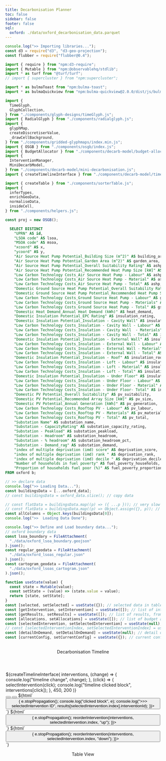 ```yaml
---
title: Decarbonisation Planner
toc: false
sidebar: false
footer: false
sql:
  oxford: ./data/oxford_decarbonisation_data.parquet
---
```


<!-- ------------ Imports ------------ -->

```js
console.log(">> Importing libraries...");
const d3 = require("d3", "d3-geo-projection");
const flubber = require("flubber@0.4");

import { require } from "npm:d3-require";
import { Mutable } from "npm:@observablehq/stdlib";
import * as turf from "@turf/turf";
// import { supercluster } from "npm:supercluster";

import * as bulmaToast from "npm:bulma-toast";
import * as bulmaQuickview from "npm:bulma-quickview@2.0.0/dist/js/bulma-quickview.js";

import {
  TimeGlyph,
  GlyphCollection,
} from "./components/glyph-designs/timeGlyph.js";
import { RadialGlyph } from "./components/radialglyph.js";
import {
  glyphMap,
  createDiscretiserValue,
  _drawCellBackground,
} from "./components/gridded-glyphmaps/index.min.js";
import { OSGB } from "./components/osgb/index.js";
import { BudgetAllocator } from "./components/decarb-model/budget-allocator.js";
import {
  InterventionManager,
  MiniDecarbModel,
} from "./components/decarb-model/mini-decarbonisation.js";
import { createTimelineInterface } from "./components/decarb-model/timeline.js";

import { createTable } from "./components/sorterTable.js";
import {
  inferTypes,
  enrichGeoData,
  normaliseData,
  insideCell,
} from "./components/helpers.js";
```

```js
const proj = new OSGB();
```

<script src="https://unpkg.com/supercluster@8.0.0/dist/supercluster.min.js"></script>

<!-- ---------------- Data ---------------- -->

```sql id=oxford_data
  SELECT DISTINCT
    "UPRN" AS id,
    "LSOA code" AS lsoa,
    "MSOA code" AS msoa,
    "xcoord" AS x,
    "ycoord" AS y,
    "Air Source Heat Pump Potential_Building Size (m^2)" AS building_area,
    "Air Source Heat Pump Potential_Garden Area (m^2)" AS garden_area,
    "Air Source Heat Pump Potential_Overall Suitability Rating" AS ashp_suitability,
    "Air Source Heat Pump Potential_Recommended Heat Pump Size [kW]" AS ashp_size,
    "Low Carbon Technology Costs_Air Source Heat Pump - Labour" AS ashp_labour,
    "Low Carbon Technology Costs_Air Source Heat Pump - Material" AS ashp_material,
    "Low Carbon Technology Costs_Air Source Heat Pump - Total" AS ashp_total,
    "Domestic Ground Source Heat Pump Potential_Overall Suitability Rating" AS gshp_suitability,
    "Domestic Ground Source Heat Pump Potential_Recommended Heat Pump Size [kW]" AS gshp_size,
    "Low Carbon Technology Costs_Ground Source Heat Pump - Labour" AS gshp_labour,
    "Low Carbon Technology Costs_Ground Source Heat Pump - Materials" AS gshp_material,
    "Low Carbon Technology Costs_Ground Source Heat Pump - Total" AS gshp_total,
    "Domestic Heat Demand_Annual Heat Demand (kWh)" AS heat_demand,
    "Domestic Insulation Potential_EPC Rating" AS insulation_rating,
    "Domestic Insulation Potential_Insulation - Cavity Wall" AS insulation_cwall,
    "Low Carbon Technology Costs_Insulation - Cavity Wall - Labour" AS insulation_cwall_labour,
    "Low Carbon Technology Costs_Insulation - Cavity Wall  - Materials" AS insulation_cwall_materials,
    "Low Carbon Technology Costs_Insulation - Cavity Wall - Total" AS insulation_cwall_total,
    "Domestic Insulation Potential_Insulation - External Wall" AS insulation_ewall,
    "Low Carbon Technology Costs_Insulation - External Wall - Labour" AS insulation_ewall_labour,
    "Low Carbon Technology Costs_Insulation - External Wall - Material" AS insulation_ewall_materials,
    "Low Carbon Technology Costs_Insulation - External Wall - Total" AS insulation_ewall_total,
    "Domestic Insulation Potential_Insulation - Roof" AS insulation_roof,
    "Low Carbon Technology Costs_Insulation - Loft - Labour" AS insulation_roof_labour,
    "Low Carbon Technology Costs_Insulation - Loft - Material" AS insulation_roof_materials,
    "Low Carbon Technology Costs_Insulation - Loft - Total" AS insulation_roof_total,
    "Domestic Insulation Potential_Insulation - Under Floor" AS insulation_floor,
    "Low Carbon Technology Costs_Insulation - Under Floor - Labour" AS insulation_floor_labour,
    "Low Carbon Technology Costs_Insulation - Under Floor - Material" AS insulation_floor_materials,
    "Low Carbon Technology Costs_Insulation - Under Floor- Total" AS insulation_floor_total,
    "Domestic PV Potential_Overall Suitability" AS pv_suitability,
    "Domestic PV Potential_Recommended Array Size [kW]" AS pv_size,
    "Domestic PV Potential_Annual Generation [kWh]" AS pv_generation,
    "Low Carbon Technology Costs_Rooftop PV - Labour" AS pv_labour,
    "Low Carbon Technology Costs_Rooftop PV - Materials" AS pv_material,
    "Low Carbon Technology Costs_Rooftop PV - Total" AS pv_total,
    "Substation Name" AS substation_name,
    "Substation - CapacityRating" AS substation_capacity_rating,
    "Substation - Peakload" AS substation_peakload,
    "Substation - Headroom" AS substation_headroom,
    "Substation - % headroom" AS substation_headroom_pct,
    "Substation - Demand_rag" AS substation_demand,
    "index of multiple deprivation (imd) score" AS deprivation_score,
    "index of multiple deprivation (imd) rank " AS deprivation_rank,
    "index of multiple deprivation (imd) decile " AS deprivation_decile,
    "Number of households in fuel poverty" AS fuel_poverty_households,
    "Proportion of households fuel poor (%)" AS fuel_poverty_proportion
FROM oxford b;
```

```js
// >> declare data
console.log(">> Loading Data...");
const buildingsData = [...oxford_data];
// const buildingsData = oxford_data.slice(); // copy data
```

```js
// const flatData = buildingsData.map((p) => ({ ...p })); // very slow
// const flatData = buildingsData.map((p) => Object.assign({}, p)); // even slower
const allColumns = Object.keys(buildingsData[0]);
console.log(">>  Loading Data Done");
```

```js
console.log(">> Define and Load boundary data...");
// oxford boundary data
const lsoa_boundary = FileAttachment(
  "./data/oxford_lsoa_boundary.geojson"
).json();
const regular_geodata = FileAttachment(
  "./data/oxford_lsoas_regular.json"
).json();
const cartogram_geodata = FileAttachment(
  "./data/oxford_lsoas_cartogram.json"
).json();
```

<!-- ------------ Getter-Setter ------------ -->

```js
function useState(value) {
  const state = Mutable(value);
  const setState = (value) => (state.value = value);
  return [state, setState];
}
const [selected, setSelected] = useState({}); // selected data in table
const [getIntervention, setIntervention] = useState([]); // list of interventions
const [getResults, setResults] = useState([]); // list of results, from running model
const [allocations, setAllocations] = useState([]); // list of budget allocations
const [selectedIntervention, setSelectedIntervention] = useState(null); // selected intervention in timeline
// const [selectedInterventionIndex, setSelectedInterventionIndex] = useState(null); // selected intervention index
const [detailOnDemand, setDetailOnDemand] = useState(null); // detail on demand on map
const [currentConfig, setCurrentConfig] = useState({}); // current configuration
```

<!-------- Stylesheets -------->
<link rel="stylesheet" href="https://cdn.jsdelivr.net/npm/bulma@1.0.2/css/bulma.min.css">
<link rel="stylesheet" href="./styles/bulma-quickview.min.css">
<link rel="stylesheet" href="https://cdnjs.cloudflare.com/ajax/libs/font-awesome/6.0.0-beta3/css/all.min.css">
<link rel="stylesheet" href="./styles/dashboard.css">

<!-- ---------------- HTML Layout ---------------- -->

<div class="grid-container" style="padding:2px; height:100vh;">
  <div id="left-panel" style="overflow-x:hidden; overflow-y:hidden; height:96vh;">
    <div class="left-top">
      <div class="card" style="overflow-y: hidden;">
        <header class="quickview-header">
          <p class="title">Decarbonisation Timeline</p>
        </header>
        <div class="card-content">
          <div class="content">
            <div id="graph-container">
              <div id="timeline-panel">
                ${createTimelineInterface(
                interventions,
                (change) => {
                  console.log("timeline change", change);
                },
                (click) => {
                  selectIntervention(click);
                  console.log("timeline clicked block", interventions[click]);
                },
                450,
                200
              )}
              </div> <!-- timeline panel -->
              <nav id="timeline-buttons">
                <button id="openQuickviewButton" data-show="quickview" class="btn" aria-label="Add">
                  <i class="fas fa-plus"></i>
                </button>
                <button class="btn edit" aria-label="Edit">
                  <i class="fas fa-edit" style="color:green;"></i>
                </button>
                ${html`<button class="btn erase" aria-label="Delete"
                  onclick=${(e) => {
                    e.stopPropagation();
                    console.log("clicked block", e);
                    console.log(">>> selectedIntervention ID", results[selectedIntervention.index].interventionId);
                }}>
                <i class="fas fa-trash" style="color:red;"></i>
              </button>`}
              ${html`<button class="btn move-up" aria-label="Move Up"
                  onclick=${(e) => {
                    e.stopPropagation();
                    reorderIntervention(interventions, selectedIntervention.index, "up");
                }}>
                <i class="fas fa-arrow-up"></i>
              </button>`}
                ${html`<button class="btn move-down" aria-label="Move Down"
                  onclick=${(e) => {
                    e.stopPropagation();
                    reorderIntervention(interventions, selectedIntervention.index, "down");
                }}>
                <i class="fas fa-arrow-down"></i>
              </button>`}
              </nav>
            </div> <!-- graph container -->
          </div>
        </div>
      </div> <!-- card -->
    </div> <!-- left top -->
    <div class="left-bottom">
        <div class="card" style="overflow-x:hidden;">
          <header class="quickview-header">
            <p class="title">Table View </p>
          </header>
          <div class="card-content">
            <div class="content">
              <!-- ${table.getNode()} -->
              <!-- <div>No. of intervened buildings: ${JSON.stringify(stackedResults.summary.intervenedCount)}</div> -->
            </div>
          </div>
        </div>
    </div> <!-- left bottom -->
    </div> <!-- left panel -->
  <div id="main-panel">
    <div class="card" style="overflow-x:hidden; overflow-y:hidden; height:96vh;">
      <header class="quickview-header">
        <p class="title">Map View</p>
      </header>
      <div class="card-content">
        <div class="content">
          <!-- ${mapAggregationInput} -->
          ${(map_aggregate == "Building Level") ? ""
            : html`${playButton} ${morphFactorInput}`}
          <!-- ${html`${playButton} ${morphFactorInput}`} -->
          <!-- ${resize((width, height) => createGlyphMap(map_aggregate, {width, height}))} -->
        </div>
      </div>
    </div>
  </div>
</div>

<!-------- MODAL/QVIEW -------->
<div id="quickviewDefault" class="quickview is-left">
  <header class="quickview-header">
    <p class="title">New Budget Allocation</p>
    <span class="delete" data-dismiss="quickview" id="closeQuickviewButton"></span>
  </header>
  <div class="quickview-body">
    <div class="quickview-block">
      <form id="quickviewForm">
        <!-- Technology Selection -->
        <div class="field">
          <label class="label">Technology</label>
          <div class="control">
            <div class="select is-arrowless">
            ${techsInput}
            </div>
          </div>
        </div>
        <!-- Total Budget -->
        <div class="field">
          <label class="label">Total Budget</label>
          <div class="control">
            ${totalBudgetInput}
            <!-- <input id="totalBudgetInput" class="input" type="number" placeholder="Enter total budget" required> -->
          </div>
        </div>
        <!-- Start Year -->
        <div class="field">
          <label class="label">Start Year</label>
          <div class="control">
          ${startYearInput}
            <!-- <input id="startYearInput" class="input" type="number" placeholder="e.g., 2024" required> -->
          </div>
        </div>
        <!-- Project Length -->
        <div class="field">
          <label class="label">Project Length (years)</label>
          <div class="control">
            ${projectLengthInput}
            <!-- <input id="projectLengthInput" class="slider is-fullwidth" type="range" min="1" max="10" step="1" value="5"> -->
            <span id="projectLengthValue">${project_length}</span> years
          </div>
        </div>
        <!-- Budget Allocation Type -->
        <div class="field">
          <label class="label">Budget Allocation Type</label>
          <div class="control">
            ${allocationTypeInput}
            <!-- <label class="radio">
              <input type="radio" name="allocationType" value="linear" checked>
              Linear
            </label>
            <label class="radio">
              <input type="radio" name="allocationType" value="sqrt">
              Sqrt
            </label>
            <label class="radio">
              <input type="radio" name="allocationType" value="exp">
              Exp
            </label>
            <label class="radio">
              <input type="radio" name="allocationType" value="cubic">
              Cubic
            </label> -->
            </div>
          <div class="field">
            ${flipButtonInput}
          </div> <!-- control -->
        </div>
        <!-- visual budget allocator  -->
        <div class="field">
          ${budgetVisualiser}
        </div>
      </form>
    </div>
  </div>
  <footer class="quickview-footer">
    <button class="button is-light" id="cancelButton">Cancel</button>
    <button class="button is-success" id="addInterventionBtn">Add New Intervention</button>
  </footer>
</div>

```js
const openQuickviewButton = document.getElementById("openQuickviewButton");
const closeQuickviewButton = document.getElementById("closeQuickviewButton");
const quickviewDefault = document.getElementById("quickviewDefault");
const cancelButton = document.getElementById("cancelButton");

openQuickviewButton.addEventListener("click", () => {
  quickviewDefault.classList.add("is-active");
});

closeQuickviewButton.addEventListener("click", () => {
  quickviewDefault.classList.remove("is-active");
});

cancelButton.addEventListener("click", () => {
  quickviewDefault.classList.remove("is-active");
});
```

### Interventions

```js
// --- Analyze Stacked Results ---
display(html`<p>"Stacked Recap Summary:"</p>`);
display(stackedRecap.summary);

display(html`<p>"Stacked Recap Yearly Summary:"</p>`);
display(stackedRecap.yearlySummary);

display(html`<p>"Stacked Recap Buildings:"</p>`);
display(stackedRecap.buildings);

display(html`<p>"Stacked Recap Intervened Buildings:"</p>`);
display(stackedRecap.intervenedBuildings);

display(html`<p>"List of Intervention Results:"</p>`);
display(stackedRecap.recap);
```

```js
// update timeline drawing
// function updateTimeline() {
//   const timelinePanel = document.getElementById("timeline-panel");
//   timelinePanel.innerHTML = "";
//   timelinePanel.appendChild(
//     createTimelineInterface(
//       interventions,
//       (change) => {
//         console.log("timeline change", change);
//       },
//       (click) => {
//         selectIntervention(click);
//         console.log("timeline clicked block", interventions[click]);
//       },
//       450,
//       200
//     )
//   );
// }
```

<!-- ---------------- Intervention Managers ---------------- -->

```js
// --- Define the list of technologies ---
const listOfTech = {
  ASHP: {
    name: "ASHP",
    config: {
      suitabilityKey: "ashp_suitability",
      labourKey: "ashp_labour",
      materialKey: "ashp_material",
      savingsKey: "heat_demand",
    },
  },
  PV: {
    name: "PV",
    config: {
      suitabilityKey: "pv_suitability",
      labourKey: "pv_labour",
      materialKey: "pv_material",
      savingsKey: "pv_generation",
    },
  },
  GSHP: {
    name: "GSHP",
    config: {
      suitabilityKey: "gshp_suitability",
      labourKey: "gshp_labour",
      materialKey: "gshp_material",
      savingsKey: "gshp_size",
    },
  },
  Insulation: {
    name: "Insulation",
    config: {
      suitabilityKey: "insulation_rating",
      labourKey: "insulation_cwall_labour",
      materialKey: "insulation_cwall_materials",
      savingsKey: "insulation_cwall",
    },
  },
};

// --- Create an InterventionManager instance ---
const manager = new InterventionManager(buildingsData, listOfTech);
```

```js
function triggerModelRun() {
  console.log(">> Triggering Model Run...");

  // --- Run the interventions ---
  const recaps = manager.runInterventions();
}
```

```js
console.log(">> Stacked Result from Model Run...");

// --- Get the stacked results ---
const stackedRecap = manager.getStackedResults();
```

```js
console.log(">> Select Interventions...");
// for dealing with selected list items
let selectedInterventionIndex = null; // Track the selected intervention index
// // console.log("selectedInterventionIndex: ", selectedInterventionIndex);

function selectIntervention(index) {
  // Update the selected index
  selectedInterventionIndex = index;
  // setSelectedInterventionIndex(index);

  // Clear previous selection
  document
    .querySelectorAll("#interventions-list li")
    .forEach((li) => li.classList.remove("selected"));

  // Highlight the selected item
  const selectedItem = document.querySelector(
    `#interventions-list li:nth-child(${index + 1})`
  );
  setSelectedIntervention({
    ...results[selectedInterventionIndex],
    index: selectedInterventionIndex,
  });
  // console.log("selectedItem: ", results[selectedInterventionIndex]);
  // setSelectedIntervention(selectedItem);
  if (selectedItem) selectedItem.classList.add("selected");
}

// if interventions is empty, setSelectedIntervention to null
if (interventions.length === 0) {
  setSelectedIntervention(null);
  // setSelectedInterventionIndex(null); // this somehow crashes the code
}
```

<!-- ---------------- Input form declarations ---------------- -->

```js
// --- technology ---
const techsInput = Inputs.select(
  ["PV", "ASHP", "GSHP", "Insulation", "Optimise All"],
  {
    // label: html`<b>Technology</b>`,
    value: "ASHP",
    // submit: true,
    // disabled: selectedIntervention ? true : false,
  }
);
// techsInput.style["max-width"] = "300px";
Object.assign(techsInput, {
  oninput: (event) => event.isTrusted && event.stopImmediatePropagation(),
  onchange: (event) => event.currentTarget.dispatchEvent(new Event("input")),
});
const technology = Generators.input(techsInput);
// display(techsInput);
```

```js
// --- total budget ---
const totalBudgetInput = html`<input
  id="totalBudgetInput"
  class="input"
  value="10,000"
  type="text"
  placeholder="Enter total budget"
/>`;
// totalBudgetInput.style["max-width"] = "300px";
Object.assign(totalBudgetInput, {
  oninput: (event) => event.isTrusted && event.stopImmediatePropagation(),
  onchange: (event) => event.currentTarget.dispatchEvent(new Event("input")),
});
const total_budget = Generators.input(totalBudgetInput);
// console.log("totalBudgetInput total: ", total_budget);

totalBudgetInput.addEventListener("input", (event) => {
  // Remove existing formatting
  const value = event.target.value.replace(/,/g, "").replace(/£/g, "");
  // Format the number with commas and add the £ sign
  event.target.value = "£" + value.replace(/\B(?=(\d{3})+(?!\d))/g, ",");
});

totalBudgetInput.addEventListener("blur", (event) => {
  // Ensure proper formatting on blur
  const value = event.target.value.replace(/,/g, "").replace(/£/g, "");
  event.target.value = "£" + parseInt(value, 10).toLocaleString();
});

totalBudgetInput.addEventListener("focus", (event) => {
  // Remove formatting to allow direct editing
  event.target.value = event.target.value.replace(/,/g, "").replace(/£/g, "");
});
```

```js
// --- start year ---
const startYearInput = html`<input
  class="input"
  type="number"
  value="2024"
  step="1"
  min="2024"
  max="2080"
  label="Start Year"
/>`;
Object.assign(startYearInput, {
  oninput: (event) => event.isTrusted && event.stopImmediatePropagation(),
  onchange: (event) => event.currentTarget.dispatchEvent(new Event("input")),
});
// console.log("startYearInput.style", startYearInput.columns);
const start_year = Generators.input(startYearInput);
```

```js
// --- project length ---
const projectLengthInput = html`<input
  id="projectLengthInput"
  class="slider is-fullwidth"
  type="range"
  min="1"
  max="10"
  step="1"
  value="5"
/>`;

Object.assign(projectLengthInput, {
  // oninput: (event) => event.isTrusted && event.stopImmediatePropagation(),
  onchange: (event) => event.currentTarget.dispatchEvent(new Event("input")),
});
const project_length = Generators.input(projectLengthInput);
```

```js
// --- allocation type ---
const allocationTypeInput = Inputs.radio(["linear", "sqrt", "exp", "cubic"], {
  // label: html`<b>Allocation Type</b>`,
  value: "linear",
});
Object.assign(allocationTypeInput, {
  oninput: (event) => event.isTrusted && event.stopImmediatePropagation(),
  onchange: (event) => event.currentTarget.dispatchEvent(new Event("input")),
});
const allocation_type = Generators.input(allocationTypeInput);
```

```js
// --- building priority ---
const priorityInput = Inputs.form([
  Inputs.select([...allColumns, "None"], {
    label: html`<b>Sorting Priority</b>`,
    value: "None",
    disabled: true,
  }),
  Inputs.radio(["asc", "desc"], {
    label: "Order",
    value: "asc",
    disabled: true,
  }),
]);
const priority_input = Generators.input(priorityInput);
```

```js
// --- building filter ---
const filterInput = Inputs.form([
  Inputs.select([...allColumns, "None"], {
    label: html`<b>Filter Column</b>`,
    value: "None",
    disabled: true,
  }),
  Inputs.text({
    label: "Filter Value",
    placeholder: "e.g., '> 1000'",
    disabled: true,
  }),
]);
const filter_input = Generators.input(filterInput);
```

```js
// --- glyphmap type ---
const glyphmapTypeInput = Inputs.radio(
  ["Interventions", "Decarbonisation Time series"],
  {
    label: "Type of map",
    value: "Interventions",
  }
);
const glyphmapType = Generators.input(glyphmapTypeInput);
```

```js
// --- map aggregation ---
const mapAggregationInput = Inputs.radio(["LSOA Level", "Building Level"], {
  label: "Map Aggregated at",
  value: "LSOA Level",
});
const map_aggregate = Generators.input(mapAggregationInput);
```

```js
// --- morph factor ---
const morphFactorInput = html`<input
  style="width: 100%; max-width:450px;"
  type="range"
  value="0"
  step="0.05"
  min="0"
  max="1"
/>`;
Object.assign(morphFactorInput, {
  // oninput: (event) => event.isTrusted && event.stopImmediatePropagation(),
  onchange: (event) => event.currentTarget.dispatchEvent(new Event("input")),
});
const morph_factor = Generators.input(morphFactorInput);
```

```js
// --- flip button ---
const flipButtonInput = Inputs.toggle({ label: "Flip", value: false });
Object.assign(flipButtonInput, {
  // oninput: (event) => event.isTrusted && event.stopImmediatePropagation(),
  onchange: (event) => event.currentTarget.dispatchEvent(new Event("input")),
});
const flip_budget = Generators.input(flipButtonInput);
```

```js
// --- play button ---
const playButton = html`<button class="btn edit" style="margin-top: 10px;">
  <i class="fas fa-play"></i>&nbsp;
</button>`;
```

```js
// Debounced version of addNewIntervention
const debouncedAddNewIntervention = _.debounce((formData) => {
  console.log("Adding new intervention with data:", formData);
  addNewIntervention(formData);
}, 1000);
```

```js
// ----------------- QuickView Event Listeners -----------------
const addInterventionBtn = document.getElementById("addInterventionBtn");

// Add New Intervention button logic
addInterventionBtn.addEventListener("click", () => {
  console.log("Intervention button clicked");

  const formData = {
    id: techsInput.value + "_" + startYearInput.value.toString(),
    initialYear: startYearInput.value,
    rolloverBudget: 0,
    optimizationStrategy: "tech-first",
    tech: techsInput.value,
    priorities: [],
  };

  console.log(">> Prepared FormData:", formData);
  debouncedAddNewIntervention(formData);
  quickviewDefault.classList.remove("is-active"); // Close quickview after submission
});
```

```js
const getNumericBudget = (value) => {
  // Remove commas and parse the value as a number
  return parseFloat(value.replace(/,/g, "").replace(/£/g, ""));
};
```

```js
// Disable timeline buttons when no intervention is selected
document
  .querySelectorAll("#timeline-buttons button:not(#openQuickviewButton)")
  .forEach((button) => {
    button.disabled = !selectedIntervention;
    // console.log("button status", button.disabled);
    button.setAttribute("aria-disabled", !selectedIntervention);
  });
```

<!--------------- Budget Allocator ---------------->

```js
console.log(">> Budget Allocator...");

// console.log("  .. total_budget", getNumericBudget(total_budget));
// console.log("  .. start_year", start_year);
// console.log("  .. project_length", project_length);
// console.log("  .. flip_budget", flip_budget);

// Budget Allocator
const allocator = new BudgetAllocator(
  Number(getNumericBudget(total_budget)),
  Number(start_year),
  Number(project_length)
);

let initialAllocations;
if (allocation_type === "linear") {
  initialAllocations = allocator.allocateLinear();
} else {
  initialAllocations = allocator.allocateCustom(
    allocation_type,
    { exponent: 4 },
    flip_budget
  );
}
```

```js
const budgetVisualiser = allocator.visualise(
  initialAllocations,
  (changes) => {
    // console.log("data changed:", changes);
    setSelected(changes);
  },
  400,
  200
);
```

```js
setAllocations(allocator.getAllocations());
```

```js
// store intervention results
let interventions = getIntervention;
let results = getResults;
```

```js
// <!-- dealing with observable input reactivity -->
// two ways Obs input
function set(input, value) {
  input.value = value;
  input.dispatchEvent(new Event("input", { bubbles: true }));
  // console.log("input value:", input.value);
}
```

<!-- morph animation logic -->

```js
console.log(">> Morph animation logic...");
let playing = false; // Track play/pause state
let direction = 1; // Controls the animation direction (0 to 1 or 1 to 0)
let animationFrame; // Stores the requestAnimationFrame ID

function animate(currentValue) {
  // Increment or decrement the value
  let newValue = currentValue + 0.01 * direction;

  // Reverse direction if boundaries are reached
  if (newValue >= 1 || newValue <= 0) {
    direction *= -1;
    newValue = Math.max(0, Math.min(1, newValue)); // Clamp value between 0 and 1
  }

  // Update the slider and dispatch the "input" event for reactivity
  set(morphFactorInput, newValue);

  if (playing) {
    animationFrame = requestAnimationFrame(() => animate(newValue)); // Pass the updated value
  }
}

// Button click event listener
playButton.addEventListener("click", () => {
  playing = !playing; // Toggle play/pause state
  playButton.innerHTML = playing
    ? '<i class="fas fa-pause"></i>'
    : '<i class="fas fa-play"></i>';

  if (playing) {
    // Start the animation with the current slider value
    const currentValue = parseFloat(morphFactorInput.value);
    requestAnimationFrame(() => animate(currentValue));
  } else {
    cancelAnimationFrame(animationFrame); // Stop the animation
  }
});
```

<!-- ---------------- Functions ---------------- -->

<!-- Intervention functions -->

```js
console.log(">> Loading intervention functions...");
// >> Some functions related to creating and managing interventions

// create config template
function createConfigTemplate(startyear, budgetallocation, techs) {
  console.log(">> Creating config template...");
  // setAllocations(allocator.recap().allocations);
  return {
    id: techs + "_" + startyear.toString(),
    initialYear: Number(startyear),
    rolloverBudget: 0,
    yearlyBudgets: budgetallocation.map((item) => item.budget),
    optimizationStrategy: "tech-first",
    tech: techs,
    priorities: [],
    filters: [],
  };
}
```

```js
// add new intervention
function addIntervention(
  techConfig,
  // start_year,
  allocation,
  filters = [],
  priorities = []
) {
  // const config = createConfigTemplate(allocation);
  // console.log("allocation configuration sent", config);

  // config.tech = {
  //   name: techConfig.name,
  //   config: techConfig.config,
  // };

  // console.log("techConfig Name", techConfig);

  // Apply filters and priorities - append to existing
  // config.filters = [...(config.filters || []), ...filters];
  // config.priorities = [...(config.priorities || []), ...priorities];

  // Create new intervention
  // const newIntervention = { ...config, id: Date.now() };
  // setIntervention([...interventions, newIntervention]); // Update interventions

  // Run the model and store the results
  const modelResult = null; // runModel(newIntervention, buildingsData);

  // setResults([...results, modelResult]);
  // console.log("Intervention added:", interventions);
}
```

```js
function randomFunction() {
  console.log("=================Random function called!");
  // console.log("allocation", view(theallocation));
}
// return randomFunction();
```

```js
// handle form submission: add new intervention
function addNewIntervention(data) {
  const newAllocation = allocations;
  console.log({ ...data, yearlyBudgets: newAllocation });
  console.log("newAllocation", newAllocation);
}
```

```js
// Reorder intervention
function reorderIntervention(array, index, direction) {
  if (direction === "up" && index > 0) {
    // Swap with the previous item
    [array[index - 1], array[index]] = [array[index], array[index - 1]];
  } else if (direction === "down" && index < array.length - 1) {
    // Swap with the next item
    [array[index], array[index + 1]] = [array[index + 1], array[index]];
  }
  console.log("Interventions reordered:", array);
  // updateTimeline();

  // Update the InterventionManager with the new order
  if (manager) {
    manager.setInterventionOrder(array); // Pass the new order to the manager
  }

  return array;
}

// remove intervention
function removeIntervention(index) {
  if (index >= 0 && index < interventions.length) {
    setIntervention(interventions.filter((_, i) => i !== index));

    // when intervention is removed, remove the corresponding results
    setResults(results.filter((_, i) => i !== index));
    // updateTimeline();
  } else {
    console.log("Invalid index.");
  }
}
```

<!-- ---------------- Sortable Table ---------------- -->

```js
console.log(">> Define sortable table columns...");
// columns to show in the table
const cols = [
  { column: "id", nominals: null },
  {
    column: "isIntervened",
    nominals: null,
  },
  { column: "lsoa", nominals: null },
  {
    column: "insulation_rating",
    ordinals: ["Unknown", "A", "B", "C", "D", "E", "F", "G"],
  },
  {
    column: "insulation_ewall",
    // ordinals: null,
    nominals: null,
    // ordinals: ["Unknown", "A", "B", "C", "D", "E", "F", "G"],
  },
  {
    column: "pv_generation",
    thresholds: [
      0, 1000, 2000, 3000, 4000, 5000, 6000, 7000, 8000, 9000, 10000, 20000,
      30000, 40000, 50000,
    ],
  },
  {
    column: "ashp_size",
    thresholds: [0, 1, 2, 3, 4, 5, 6, 7, 8, 9, 10, 20, 30, 40, 50],
  },
];
```

```js
console.log(">> Create sortable table...");
const tableData = null;
// const tableData = selectedIntervention
//   ? stackedResults.buildings
//   : buildingsData;

// const table = new createTable(tableData, cols, (changes) => {
//   console.log("Table changed:", changes);
//   setSelected(changes.selection);
// });
```

<!-- ---------------- Glyph Maps ---------------- -->

```js
console.log(">> Create glyph map...");
// glyphmap basic specs
function glyphMapSpecBasic(width = 1000, height = 600) {
  return {
    // coordType: "notmercator",
    initialBB: turf.bbox(lsoa_boundary),
    data: tableData,
    getLocationFn: (row) => [row.x, row.y],
    discretisationShape: "grid",
    mapType: "CartoPositron",
    // interactiveCellSize: true,
    cellSize: 30,

    // width: 800,
    // height: 600,
    width: width,
    height: height - 40,

    customMap: {
      scaleParams: [],

      initFn: (cells, cellSize, global, panel) => {
        // console.log("initFn", cells, cellSize, global, panel);
      },

      preAggrFn: (cells, cellSize, global, panel) => {
        // console.log("global", global);
      },

      aggrFn: (cell, row, weight, global, panel) => {
        if (cell.building_area) {
          cell.building_area += row.building_area;
          // Update existing values
          cell.data.costs.ashp += row.ashp_labour + row.ashp_material;
          cell.data.costs.pv += row.pv_labour + row.pv_material;
          cell.data.costs.gshp += row.gshp_labour + row.gshp_material;
          cell.data.carbon.ashp += row.heat_demand;
          cell.data.carbon.pv += row.pv_generation;
          cell.data.carbon.gshp += row.gshp_size;
        } else {
          cell.building_area = row.building_area;
          // Initialize data structure
          cell.data = {
            costs: {
              ashp: row.ashp_labour + row.ashp_material,
              pv: row.pv_labour + row.pv_material,
              gshp: row.gshp_labour + row.gshp_material,
            },
            carbon: {
              ashp: row.heat_demand,
              pv: row.pv_generation,
              gshp: row.gshp_size,
            },
          };
        }

        // --- Normalization ---
        // Create arrays for costs and carbon for normalization
        let costsData = Object.entries(cell.data.costs).map(([key, value]) => ({
          key,
          value,
        }));
        let carbonData = Object.entries(cell.data.carbon).map(
          ([key, value]) => ({ key, value })
        );

        // Normalize costs and carbon data separately
        costsData = normaliseData(costsData, ["value"]);
        carbonData = normaliseData(carbonData, ["value"]);

        // Update cell.data with normalized values
        cell.data.costs = costsData.reduce((acc, { key, value }) => {
          acc[key] = value;
          return acc;
        }, {});
        cell.data.carbon = carbonData.reduce((acc, { key, value }) => {
          acc[key] = value;
          return acc;
        }, {});
      },

      postAggrFn: (cells, cellSize, global, panel) => {
        //add cell interaction
        let canvas = d3.select(panel).select("canvas").node();

        canvas.addEventListener("click", function (evt) {
          //check which cell the click was in
          const rect = canvas.getBoundingClientRect();
          let x = evt.clientX - rect.left;
          let y = evt.clientY - rect.top;
          global.clickedCell = null;
          for (let i = 0; i < cells.length; i++)
            if (insideCell(cells[i], x, y)) global.clickedCell = cells[i];
        });
      },

      preDrawFn: (cells, cellSize, ctx, global, panel) => {
        if (!cells || cells.length === 0) {
          console.error("No cells data available");
          return;
        }

        global.pathGenerator = d3.geoPath().context(ctx);
        global.colourScalePop = d3
          .scaleSequential(d3.interpolateBlues)
          .domain([0, d3.max(cells.map((row) => row.building_area))]);

        // //draw a coloured polygon
        // ctx.beginPath();
        // ctx.rect(0, 0, panel.getWidth(), panel.getHeight());
        // const colour = d3.color("#fff");
        // colour.opacity = morph_factor;
        // ctx.fillStyle = colour;
        // ctx.fill();
      },

      drawFn: (cell, x, y, cellSize, ctx, global, panel) => {
        const boundary = cell.getBoundary(0);
        if (boundary[0] != boundary[boundary.length - 1]) {
          boundary.push(boundary[0]);
        }
        const boundaryFeat = turf.polygon([boundary]);

        ctx.beginPath();
        global.pathGenerator(boundaryFeat);
        ctx.fillStyle = global.colourScalePop(cell.building_area);
        ctx.fill();

        //add contour to clicked cells
        if (global.clickedCell == cell) {
          ctx.lineWidth = 4;
          ctx.strokeStyle = "rgb(250,250,250)";
          ctx.stroke();
          ctx.lineWidth = 2;
          ctx.strokeStyle = "rgb(50,50,50)";
          ctx.stroke();
        }

        //draw a radial glyph -> change the array to real data (between 0 and 1)
        // drawRadialMultivariateGlyph([0.5, 0.1, 0.9, 0.3], x, y, cellSize, ctx);
        let rg = new RadialGlyph([
          cell.data.carbon.ashp,
          cell.data.carbon.pv,
          cell.data.carbon.gshp,
          cell.data.costs.ashp,
          cell.data.costs.pv,
          cell.data.costs.gshp,
        ]);
        rg.draw(ctx, x, y, cellSize / 2);

        // console.log("boundary", boundary);
      },

      postDrawFn: (cells, cellSize, ctx, global, panel) => {},

      tooltipTextFn: (cell) => {
        if (cell) {
          // console.log("cell on tooltip", cell);
          setDetailOnDemand(cell.data);
          return `Total Building Area: ${cell.building_area.toFixed(2)} m^2`;
        } else {
          return "no data";
        }
      },
    },
  };
}
```

```js
const glyphMapSpecBasicWgs84 = {
  ...glyphMapSpecBasic,
  // coordType: "mercator",
  initialBB: {}, //use the WGS84 extent
  getLocationFn: (row) => {},
};
```

```js
console.log(">> Glyphmap-related functions...");
function drawDetailOnDemand(width, height) {
  let canvas = document.createElement("canvas");
  let ctx = canvas.getContext("2d");
  canvas.width = width;
  canvas.height = width;

  if (!detailOnDemand) {
    return canvas;
  }

  let data = detailOnDemand;

  let rg = new RadialGlyph([
    data.carbon.ashp,
    data.carbon.pv,
    data.carbon.gshp,
    data.costs.ashp,
    data.costs.pv,
    data.costs.gshp,
  ]);
  rg.draw(ctx, width / 2, height / 2, Math.min(width / 2, height / 2));

  return canvas;
}
```

```js
console.log(">> Geo-enrichment...");
// geo-enrichment - combine geodata with building level properties
const aggregations = {
  building_area: "sum",
  ashp_labour: "sum",
  ashp_material: "sum",
  pv_labour: "sum",
  pv_material: "sum",
  gshp_labour: "sum",
  gshp_material: "sum",
  gshp_size: "sum",
  heat_demand: "sum", // type inferrence need to deal with some nullish values
  pv_generation: "sum", // type inferrence need to deal with some nullish values
  ashp_suitability: "count",
  pv_suitability: "count",
  gshp_suitability: "count",
};

const regular_geodata_withproperties = enrichGeoData(
  buildingsData,
  regular_geodata,
  "lsoa",
  "code",
  aggregations
);

// console.log(
//   "regular_geodata_withproperties_enriched",
//   regular_geodata_withproperties_enriched
// );

const cartogram_geodata_withproperties = enrichGeoData(
  buildingsData,
  cartogram_geodata,
  "lsoa",
  "code",
  aggregations
);
// console.log(
//   "cartogram_geodata_withproperties_enriched",
//   cartogram_geodata_withproperties_enriched
// );
```

```js
// Data processing functions
console.log(">> Data processing functions...");
const osgb = new OSGB();
let clone = turf.clone(regular_geodata);
turf.coordEach(clone, (currentCoord) => {
  const newCoord = osgb.toGeo(currentCoord);
  currentCoord[0] = newCoord[0];
  currentCoord[1] = newCoord[1];
});
const regularGeodataLsoaWgs84 = clone;
```

```js
const osgb = new OSGB();
let clone = turf.clone(cartogram_geodata);
turf.coordEach(clone, (currentCoord) => {
  const newCoord = osgb.toGeo(currentCoord);
  currentCoord[0] = newCoord[0];
  currentCoord[1] = newCoord[1];
});
const cartogramGeodataLsoaWgs84 = clone;
// display(cartogramLsoaWgs84());
```

```js
// Create a lookup table for the key data - geography
console.log(">> Create lookup tables...");
const keydata = _.keyBy(
  regular_geodata_withproperties.features.map((feat) => {
    return {
      code: feat.properties.code,
      population: +feat.properties.population,
      data: feat,
    };
  }),
  "code"
);
// console.log("keydat", keydata);

const regularGeodataLookup = _.keyBy(
  regular_geodata_withproperties.features.map((feat) => {
    return { ...feat, centroid: turf.getCoord(turf.centroid(feat.geometry)) };
  }),
  (feat) => feat.properties.code
);

const cartogramGeodataLsoaLookup = _.keyBy(
  cartogram_geodata_withproperties.features.map((feat) => {
    return { ...feat, centroid: turf.getCoord(turf.centroid(feat.geometry)) };
  }),
  (feat) => feat.properties.code
);
```

```js
const geographyLsoaWgs84Lookup = _.keyBy(
  regular_geodata_withproperties.features.map((feat) => {
    const transformedGeometry = transformGeometry(feat.geometry);
    const centroid = turf.getCoord(turf.centroid(transformedGeometry));
    return {
      ...feat,
      geometry: transformedGeometry,
      centroid: centroid,
    };
  }),
  (feat) => feat.properties.code
);

const cartogramLsoaWgs84Lookup = _.keyBy(
  cartogram_geodata_withproperties.features.map((feat) => {
    const transformedGeometry = transformGeometry(feat.geometry);
    const centroid = turf.getCoord(turf.centroid(transformedGeometry));
    return {
      ...feat,
      geometry: transformedGeometry,
      centroid: centroid,
    };
  }),
  (feat) => feat.properties.code
);
```

```js
const flubbers = {};
for (const key of Object.keys(cartogramLsoaWgs84Lookup)) {
  if (geographyLsoaWgs84Lookup[key] && cartogramLsoaWgs84Lookup[key]) {
    flubbers[key] = flubber.interpolate(
      turf.getCoords(geographyLsoaWgs84Lookup[key])[0],
      turf.getCoords(cartogramLsoaWgs84Lookup[key])[0],
      { string: false }
    );
  }
}

const tweenWGS84Lookup = _.mapValues(flubbers, (v, k) => {
  const feat = turf.multiLineString([v(morph_factor)], { code: k });
  feat.centroid = turf.getCoord(turf.centroid(feat.geometry));
  return feat;
});
```

```js
// discretiser
function valueDiscretiser(geomLookup) {
  return createDiscretiserValue({
    valueFn: (row) => {
      return row.code;
    },
    glyphLocationFn: (key) => geomLookup[key]?.centroid,
    boundaryFn: (key) => geomLookup[key]?.geometry.coordinates[0],
  });
}
```

```js
const glyphMapSpec = {
  coordType: "notmercator",
  initialBB: transformCoordinates(turf.bbox(regular_geodata)),
  data: Object.values(keydata),
  getLocationFn: (row) => regularGeodataLookup[row.code]?.centroid,
  discretisationShape: "grid",
  interactiveCellSize: true,
  interactiveZoomPan: true,
  mapType: "CartoPositron",
  // mapType: "StamenTonerLite",
  cellSize: 30,

  width: 500,
  height: 500,

  customMap: {
    scaleParams: [],

    initFn: (cells, cellSize, global, panel) => {
      // console.log("initFn", cells, cellSize, global, panel);
    },

    preAggrFn: (cells, cellSize, global, panel) => {
      // console.log("global", global);
    },

    aggrFn: (cell, row, weight, global, panel) => {
      // console.log("aggrFn", row);
      if (cell.building_area) {
        cell.building_area += row.data.properties.building_area;
        // Update existing values
        cell.data.costs.ashp +=
          row.data.properties.ashp_labour + row.data.properties.ashp_material;
        cell.data.costs.pv +=
          row.data.properties.pv_labour + row.data.properties.pv_material;
        cell.data.costs.gshp +=
          row.data.properties.gshp_labour + row.data.properties.gshp_material;
        cell.data.carbon.ashp += row.data.properties.heat_demand;
        cell.data.carbon.pv += row.data.properties.pv_generation;
        cell.data.carbon.gshp += row.data.properties.gshp_size;
      } else {
        cell.building_area = row.data.properties.building_area;
        // Initialize data structure
        cell.data = {
          costs: {
            ashp:
              row.data.properties.ashp_labour +
              row.data.properties.ashp_material,
            pv: row.data.properties.pv_labour + row.data.properties.pv_material,
            gshp:
              row.data.properties.gshp_labour +
              row.data.properties.gshp_material,
          },
          carbon: {
            ashp: row.data.properties.heat_demand,
            pv: row.data.properties.pv_generation,
            gshp: row.data.properties.gshp_size,
          },
        };
      }

      // --- Normalization ---
      // Create arrays for costs and carbon for normalization
      let costsData = Object.entries(cell.data.costs).map(([key, value]) => ({
        key,
        value,
      }));
      let carbonData = Object.entries(cell.data.carbon).map(([key, value]) => ({
        key,
        value,
      }));

      // Normalize costs and carbon data separately
      costsData = normaliseData(costsData, ["value"]);
      carbonData = normaliseData(carbonData, ["value"]);

      // Update cell.data with normalized values
      cell.data.costs = costsData.reduce((acc, { key, value }) => {
        acc[key] = value;
        return acc;
      }, {});
      cell.data.carbon = carbonData.reduce((acc, { key, value }) => {
        acc[key] = value;
        return acc;
      }, {});
    },

    postAggrFn: (cells, cellSize, global, panel) => {
      //add cell interaction
      let canvas = d3.select(panel).select("canvas").node();

      canvas.addEventListener("click", function (evt) {
        //check which cell the click was in
        const rect = canvas.getBoundingClientRect();
        let x = evt.clientX - rect.left;
        let y = evt.clientY - rect.top;
        global.clickedCell = null;
        for (let i = 0; i < cells.length; i++)
          if (insideCell(cells[i], x, y)) global.clickedCell = cells[i];
      });
    },

    preDrawFn: (cells, cellSize, ctx, global, panel) => {
      if (!cells || cells.length === 0) {
        console.error("No cells data available");
        return;
      }

      global.pathGenerator = d3.geoPath().context(ctx);
      global.colourScalePop = d3
        .scaleSequential(d3.interpolateBlues)
        .domain([0, d3.max(cells.map((row) => row.building_area))]);

      //draw a coloured polygon
      // ctx.beginPath();
      // ctx.rect(0, 0, panel.getWidth(), panel.getHeight());
      // const colour = d3.color("#fff");
      // colour.opacity = morph_factor;
      // ctx.fillStyle = colour;
      // ctx.fill();
    },

    drawFn: (cell, x, y, cellSize, ctx, global, panel) => {
      const boundary = cell.getBoundary(0);
      if (boundary[0] != boundary[boundary.length - 1]) {
        boundary.push(boundary[0]);
      }
      const boundaryFeat = turf.polygon([boundary]);

      ctx.beginPath();
      global.pathGenerator(boundaryFeat);
      ctx.fillStyle = global.colourScalePop(cell.building_area);
      ctx.fill();

      ctx.lineWidth = 0.2;
      ctx.strokeStyle = "rgb(7, 77, 255)";
      ctx.stroke();

      //add contour to clicked cells
      if (global.clickedCell == cell) {
        ctx.lineWidth = 4;
        ctx.strokeStyle = "rgb(250,250,250)";
        ctx.stroke();
        ctx.lineWidth = 2;
        ctx.strokeStyle = "rgb(50,50,50)";
        ctx.stroke();
      }

      //draw a radial glyph -> change the array to real data (between 0 and 1)
      // drawRadialMultivariateGlyph([0.5, 0.1, 0.9, 0.3], x, y, cellSize, ctx);
      let rg = new RadialGlyph([
        cell.data.carbon.ashp,
        cell.data.carbon.pv,
        cell.data.carbon.gshp,
        cell.data.costs.ashp,
        cell.data.costs.pv,
        cell.data.costs.gshp,
      ]);
      rg.draw(ctx, x, y, cellSize / 2);

      // console.log("boundary", boundary);
    },

    postDrawFn: (cells, cellSize, ctx, global, panel) => {},

    tooltipTextFn: (cell) => {
      if (cell) {
        console.log("cell on tooltip", cell);
        setDetailOnDemand(cell.data);
        return `Total Building Area: ${cell.building_area.toFixed(2)} m^2`;
      } else {
        return "no data";
      }
    },
  },
};
// display([...glyphMapSpec2()]);
```

```js
console.log(">> Morphing...");
morph_factor; //causes code to run whenever the slider is moved
morphGlyphMap.setGlyph({
  discretiserFn: valueDiscretiser(tweenWGS84Lookup),
  // preDrawFn: (cells, cellSize, ctx, global, panel) => {
  //   //unfortunately need to repeat what's in the base

  //   //draw a coloured polygon
  //   ctx.beginPath();
  //   ctx.rect(0, 0, panel.getWidth(), panel.getHeight());
  //   const colour = d3.color("#fff");
  //   colour.opacity = range;
  //   ctx.fillStyle = colour;
  //   ctx.fill();
  // },
});
```

```js
const glyphMapSpecWgs84 = {
  ...glyphMapSpec,
  coordType: "mercator",
  initialBB: turf.bbox(regularGeodataLsoaWgs84),
  getLocationFn: (row) => geographyLsoaWgs84Lookup[row.code]?.centroid,
};
// display(glyphMapSpecWgs84);
```

```js
//morphGlyphMap as a factory function returning an object with setGlyph
function createMorphGlyphMap(width, height) {
  // Create the glyph map instance with the WGS84 specifications
  const glyphMapInstance = glyphMap({
    ...glyphMapSpecWgs84, //takes the base spec...
    width: width,
    height: height,
  });

  return glyphMapInstance;
}
const morphGlyphMap = createMorphGlyphMap(1000, 600);
```

```js
// Coordinate transformation utilities
function transformCoordinates(coords) {
  if (coords.length === 4 && !Array.isArray(coords[0])) {
    // bounding box
    return [
      ...proj.toGeo([coords[0], coords[1]]),
      ...proj.toGeo([coords[2], coords[3]]),
    ];
  } else if (Array.isArray(coords[0])) {
    // arrays of coordinates
    return coords.map(transformCoordinates);
  } else {
    // individual coordinate pairs
    return proj.toGeo(coords);
  }
}

function transformGeometry(geometry) {
  if (geometry.type === "GeometryCollection") {
    return {
      ...geometry,
      geometries: geometry.geometries.map(transformGeometry),
    };
  }

  return {
    ...geometry,
    coordinates: transformCoordinates(geometry.coordinates),
  };
}

// Function to apply transformation to geographicShapes
function applyTransformationToShapes(geographicShapes) {
  return Object.fromEntries(
    Object.entries(geographicShapes).map(([code, feature]) => [
      code,
      {
        ...feature,
        geometry: transformGeometry(feature.geometry),
      },
    ])
  );
}

// check to see if it works
// display(transformCoordinates([547764, 180871]));
```

```js
function createGlyphMap(map_aggregate, { width, height }) {
  // console.log(width, height);
  if (map_aggregate == "Building Level") {
    return null; //createLeafletMap(selected, width, height);
  } else if (map_aggregate == "LSOA Level") {
    return morphGlyphMap;
  }
}
```

